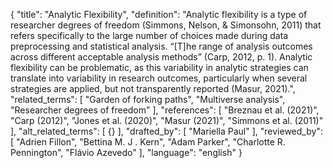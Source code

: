 {
  "title": "Analytic Flexibility",
  "definition": "Analytic flexibility is a type of researcher degrees of freedom (Simmons, Nelson, & Simonsohn, 2011) that refers specifically to the large number of choices made during data preprocessing and statistical analysis. “[T]he range of analysis outcomes across different acceptable analysis methods” (Carp, 2012, p. 1). Analytic flexibility can be problematic, as this variability in analytic strategies can translate into variability in research outcomes, particularly when several strategies are applied, but not transparently reported (Masur, 2021).",
  "related_terms": [
    "Garden of forking paths",
    "Multiverse analysis",
    "Researcher degrees of freedom"
  ],
  "references": [
    "Breznau et al. (2021)",
    "Carp (2012)",
    "Jones et al. (2020)",
    "Masur (2021)",
    "Simmons et al. (2011)"
  ],
  "alt_related_terms": [
    {}
  ],
  "drafted_by": [
    "Mariella Paul"
  ],
  "reviewed_by": [
    "Adrien Fillon",
    "Bettina M. J . Kern",
    "Adam Parker",
    "Charlotte R. Pennington",
    "Flávio Azevedo"
  ],
  "language": "english"
}
